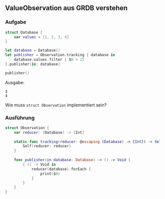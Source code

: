 ## ValueObservation aus GRDB verstehen

### Aufgabe

```swift
struct Database {
    var values = [1, 2, 3, 4]
}

let database = Database()
let publisher = Observation.tracking { database in
    database.values.filter { $0 > 2}
}.publisher(in: database)

publisher()
```

Ausgabe:

<pre><code>3
4</pre></code>

Wie muss `struct Observation` implementiert sein?

### Ausführung

```swift
struct Observation {
    var reducer: (Database) -> [Int]
    
    static func tracking(reducer: @escaping (Database) -> [Int]) -> Self {
        Self(reducer: reducer)
    }
    
    func publisher(in database: Database) -> () -> Void {
        { () -> Void in
            reducer(database).forEach {
                print($0)
            }
        }
    }
}
```
